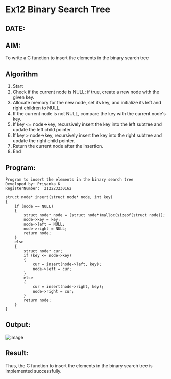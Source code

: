 # Ex12 Binary Search Tree
## DATE:
## AIM:
To write a C function to insert the elements in the binary search tree

## Algorithm
1. Start
2. Check if the current node is NULL; if true, create a new node with the given key.
3. Allocate memory for the new node, set its key, and initialize its left and right children to
NULL.
4. If the current node is not NULL, compare the key with the current node's key.
5. If key <= node->key, recursively insert the key into the left subtree and update the left child
pointer.
6. If key > node->key, recursively insert the key into the right subtree and update the right
child pointer.
7. Return the current node after the insertion.
8. End
   
## Program:
```
Program to insert the elements in the binary search tree
Developed by: Priyanka K
RegisterNumber:  212223230162

struct node* insert(struct node* node, int key)
{
    if (node == NULL)
    {
        struct node* node = (struct node*)malloc(sizeof(struct node));
        node->key = key;
        node->left = NULL;
        node->right = NULL;
        return node;
    }
    else
    {
        struct node* cur;
        if (key <= node->key)
        {
            cur = insert(node->left, key);
            node->left = cur;
        }
        else
        {
            cur = insert(node->right, key);
            node->right = cur;
        }
        return node;
    }
}
```

## Output:
![image](https://github.com/user-attachments/assets/b21c5c5c-af15-4adb-879c-3822fbd20745)


## Result:
Thus, the C function to insert the elements in the binary search tree is implemented successfully.

